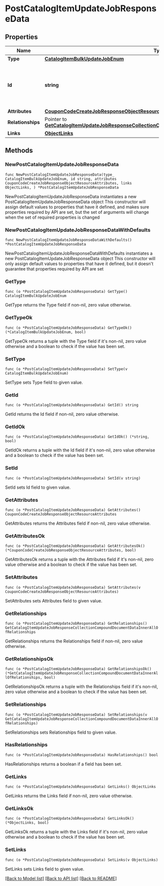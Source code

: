 # PostCatalogItemUpdateJobResponseData

## Properties

Name | Type | Description | Notes
------------ | ------------- | ------------- | -------------
**Type** | [**CatalogItemBulkUpdateJobEnum**](CatalogItemBulkUpdateJobEnum.md) |  | 
**Id** | **string** | Unique identifier for retrieving the job. Generated by Klaviyo. | 
**Attributes** | [**CouponCodeCreateJobResponseObjectResourceAttributes**](CouponCodeCreateJobResponseObjectResourceAttributes.md) |  | 
**Relationships** | Pointer to [**GetCatalogItemUpdateJobResponseCollectionCompoundDocumentDataInnerAllOfRelationships**](GetCatalogItemUpdateJobResponseCollectionCompoundDocumentDataInnerAllOfRelationships.md) |  | [optional] 
**Links** | [**ObjectLinks**](ObjectLinks.md) |  | 

## Methods

### NewPostCatalogItemUpdateJobResponseData

`func NewPostCatalogItemUpdateJobResponseData(type_ CatalogItemBulkUpdateJobEnum, id string, attributes CouponCodeCreateJobResponseObjectResourceAttributes, links ObjectLinks, ) *PostCatalogItemUpdateJobResponseData`

NewPostCatalogItemUpdateJobResponseData instantiates a new PostCatalogItemUpdateJobResponseData object
This constructor will assign default values to properties that have it defined,
and makes sure properties required by API are set, but the set of arguments
will change when the set of required properties is changed

### NewPostCatalogItemUpdateJobResponseDataWithDefaults

`func NewPostCatalogItemUpdateJobResponseDataWithDefaults() *PostCatalogItemUpdateJobResponseData`

NewPostCatalogItemUpdateJobResponseDataWithDefaults instantiates a new PostCatalogItemUpdateJobResponseData object
This constructor will only assign default values to properties that have it defined,
but it doesn't guarantee that properties required by API are set

### GetType

`func (o *PostCatalogItemUpdateJobResponseData) GetType() CatalogItemBulkUpdateJobEnum`

GetType returns the Type field if non-nil, zero value otherwise.

### GetTypeOk

`func (o *PostCatalogItemUpdateJobResponseData) GetTypeOk() (*CatalogItemBulkUpdateJobEnum, bool)`

GetTypeOk returns a tuple with the Type field if it's non-nil, zero value otherwise
and a boolean to check if the value has been set.

### SetType

`func (o *PostCatalogItemUpdateJobResponseData) SetType(v CatalogItemBulkUpdateJobEnum)`

SetType sets Type field to given value.


### GetId

`func (o *PostCatalogItemUpdateJobResponseData) GetId() string`

GetId returns the Id field if non-nil, zero value otherwise.

### GetIdOk

`func (o *PostCatalogItemUpdateJobResponseData) GetIdOk() (*string, bool)`

GetIdOk returns a tuple with the Id field if it's non-nil, zero value otherwise
and a boolean to check if the value has been set.

### SetId

`func (o *PostCatalogItemUpdateJobResponseData) SetId(v string)`

SetId sets Id field to given value.


### GetAttributes

`func (o *PostCatalogItemUpdateJobResponseData) GetAttributes() CouponCodeCreateJobResponseObjectResourceAttributes`

GetAttributes returns the Attributes field if non-nil, zero value otherwise.

### GetAttributesOk

`func (o *PostCatalogItemUpdateJobResponseData) GetAttributesOk() (*CouponCodeCreateJobResponseObjectResourceAttributes, bool)`

GetAttributesOk returns a tuple with the Attributes field if it's non-nil, zero value otherwise
and a boolean to check if the value has been set.

### SetAttributes

`func (o *PostCatalogItemUpdateJobResponseData) SetAttributes(v CouponCodeCreateJobResponseObjectResourceAttributes)`

SetAttributes sets Attributes field to given value.


### GetRelationships

`func (o *PostCatalogItemUpdateJobResponseData) GetRelationships() GetCatalogItemUpdateJobResponseCollectionCompoundDocumentDataInnerAllOfRelationships`

GetRelationships returns the Relationships field if non-nil, zero value otherwise.

### GetRelationshipsOk

`func (o *PostCatalogItemUpdateJobResponseData) GetRelationshipsOk() (*GetCatalogItemUpdateJobResponseCollectionCompoundDocumentDataInnerAllOfRelationships, bool)`

GetRelationshipsOk returns a tuple with the Relationships field if it's non-nil, zero value otherwise
and a boolean to check if the value has been set.

### SetRelationships

`func (o *PostCatalogItemUpdateJobResponseData) SetRelationships(v GetCatalogItemUpdateJobResponseCollectionCompoundDocumentDataInnerAllOfRelationships)`

SetRelationships sets Relationships field to given value.

### HasRelationships

`func (o *PostCatalogItemUpdateJobResponseData) HasRelationships() bool`

HasRelationships returns a boolean if a field has been set.

### GetLinks

`func (o *PostCatalogItemUpdateJobResponseData) GetLinks() ObjectLinks`

GetLinks returns the Links field if non-nil, zero value otherwise.

### GetLinksOk

`func (o *PostCatalogItemUpdateJobResponseData) GetLinksOk() (*ObjectLinks, bool)`

GetLinksOk returns a tuple with the Links field if it's non-nil, zero value otherwise
and a boolean to check if the value has been set.

### SetLinks

`func (o *PostCatalogItemUpdateJobResponseData) SetLinks(v ObjectLinks)`

SetLinks sets Links field to given value.



[[Back to Model list]](../README.md#documentation-for-models) [[Back to API list]](../README.md#documentation-for-api-endpoints) [[Back to README]](../README.md)


